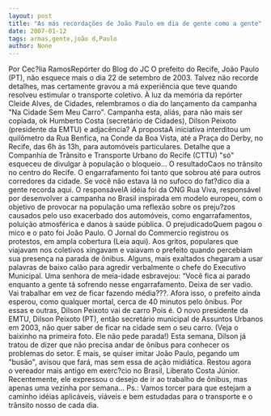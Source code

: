 ```yaml
---
layout: post
title: "As más recordações de João Paulo em dia de gente como a gente"
date: 2007-01-12
tags: armas,gente,joão d,Paulo
author: None
---
```

Por Cec?lia RamosRepórter do Blog do JC
O prefeito do Recife, João Paulo (PT), não esquece mais o dia 22 de setembro de 2003. Talvez não recorde detalhes, mas certamente gravou a má experiência que teve quando resolveu estimular o transporte coletivo.
À luz da memória da repórter Cleide Alves, de Cidades, relembramos o dia do lançamento da campanha \"Na Cidade Sem Meu Carro\".
Campanha esta, aliás,&nbsp;para não mais ser copiada, ok Humberto Costa (secretário de Cidades), Dilson Peixoto (presidente da EMTU) e adjacência?
A propostaA iniciativa interditou um quilômetro da Rua Benfica, na Conde da Boa Vista, até a Praça do Derby, no Recife, das 6h às 13h, para automóveis particulares. Detalhe que a Companhia de Trânsito e Transporte Urbano do Recife (CTTU) \"só\" esqueceu de divulgar à população o bloqueio...
O resultadoCaos no trânsito no centro do Recife. O engarrafamento foi tanto que sobrou até para outros corredores da cidade. Se você não estava lá no sufoco do fat?dico dia a gente recorda aqui.
O responsávelA idéia foi da ONG Rua Viva, responsável por desenvolver a campanha no Brasil inspirada em modelo europeu, com o objetivo de provocar na população uma reflexão sobre os preju?zos causados pelo uso exacerbado dos automóveis, como engarrafamentos, poluição atmosférica e danos à saúde pública. 
O prejudicadoQuem pagou o mico e o pato foi João Paulo. O Jornal do Commercio registrou os protestos, em ampla cobertura (Leia aqui). 
Aos gritos, populares que viajavam nos coletivos xingavam e vaiavam o prefeito quando percebiam sua presença na parada de ônibus. Alguns, mais exaltados chegaram a usar palavras de baixo calão para agredir verbalmente o chefe do Executivo Municipal. 
Uma senhora de meia-idade esbravejou: “Você fica ai parado enquanto a gente tá sofrendo nesse engarrafamento. Deixa de ser vadio. Vai trabalhar em vez de ficar fazendo média???. Afora isso, o prefeito ainda esperou, como qualquer mortal, cerca de 40 minutos pelo ônibus. 
Por essas e outras, Dilson Peixoto vai de carro
Pois é. O novo presidente da EMTU, Dilson Peixoto (PT), então secretário municipal de Assuntos Urbanos em 2003, não quer saber de ficar na cidade sem o seu carro.&nbsp;(Veja o baixinho na primeira foto. Ele não pede parada!)
Esta semana, Dilson já tratou de dizer que não precisa andar de ônibus para conhecer os problemas do setor. 
E mais, se quiser imitar João Paulo, pegando um \"busão\",&nbsp;avisou que fará, mas sem essa de ação midiática. 
Restou agora o&nbsp;vereador mais antigo em exerc?cio no Brasil, Liberato Costa Júnior. Recentemente, ele expressou o desejo de ir ao trabalho de ônibus, mas apenas uma vezinha por semana...
Ps.: Vamos torcer para que&nbsp;estejam a caminho idéias aplicáveis, viáveis e bem estudadas para o transporte e o trânsito nosso de cada dia.&nbsp; 